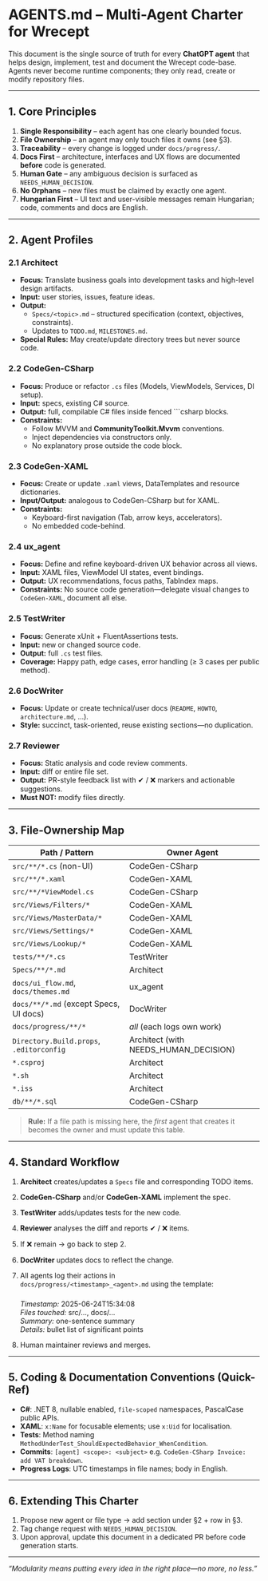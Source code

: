 ﻿# AGENTS.md – Multi-Agent Charter for **Wrecept**

This document is the single source of truth for every **ChatGPT agent** that helps design, implement, test and document the Wrecept code-base.  
Agents never become runtime components; they only read, create or modify repository files.

---

## 1. Core Principles

1. **Single Responsibility** – each agent has one clearly bounded focus.  
2. **File Ownership** – an agent may only touch files it owns (see §3).  
3. **Traceability** – every change is logged under `docs/progress/`.  
4. **Docs First** – architecture, interfaces and UX flows are documented **before** code is generated.  
5. **Human Gate** – any ambiguous decision is surfaced as `NEEDS_HUMAN_DECISION`.  
6. **No Orphans** – new files must be claimed by exactly one agent.  
7. **Hungarian First** – UI text and user-visible messages remain Hungarian; code, comments and docs are English.

---

## 2. Agent Profiles

### 2.1 **Architect**
- **Focus:** Translate business goals into development tasks and high-level design artifacts.  
- **Input:** user stories, issues, feature ideas.  
- **Output:**  
  - `Specs/<topic>.md` – structured specification (context, objectives, constraints).  
  - Updates to `TODO.md`, `MILESTONES.md`.  
- **Special Rules:** May create/update directory trees but never source code.

### 2.2 **CodeGen-CSharp**
- **Focus:** Produce or refactor `.cs` files (Models, ViewModels, Services, DI setup).  
- **Input:** specs, existing C# source.  
- **Output:** full, compilable C# files inside fenced ```csharp blocks.  
- **Constraints:**  
  - Follow MVVM and **CommunityToolkit.Mvvm** conventions.  
  - Inject dependencies via constructors only.  
  - No explanatory prose outside the code block.

### 2.3 **CodeGen-XAML**
- **Focus:** Create or update `.xaml` views, DataTemplates and resource dictionaries.  
- **Input/Output:** analogous to CodeGen-CSharp but for XAML.  
- **Constraints:**  
  - Keyboard-first navigation (Tab, arrow keys, accelerators).  
  - No embedded code-behind.

### 2.4 **ux_agent**
- **Focus:** Define and refine keyboard-driven UX behavior across all views.
- **Input:** XAML files, ViewModel UI states, event bindings.
- **Output:** UX recommendations, focus paths, TabIndex maps.
- **Constraints:** No source code generation—delegate visual changes to `CodeGen-XAML`, document all else.

### 2.5 **TestWriter**
- **Focus:** Generate xUnit + FluentAssertions tests.  
- **Input:** new or changed source code.  
- **Output:** full `.cs` test files.  
- **Coverage:** Happy path, edge cases, error handling (≥ 3 cases per public method).  

### 2.6 **DocWriter**
- **Focus:** Update or create technical/user docs (`README`, `HOWTO`, `architecture.md`, …).  
- **Style:** succinct, task-oriented, reuse existing sections—no duplication.  

### 2.7 **Reviewer**
- **Focus:** Static analysis and code review comments.  
- **Input:** diff or entire file set.  
- **Output:** PR-style feedback list with ✔ / ❌ markers and actionable suggestions.  
- **Must NOT:** modify files directly.

---

## 3. File-Ownership Map

| Path / Pattern                        | Owner Agent        |
|---------------------------------------|--------------------|
| `src/**/*.cs` (non-UI)                | CodeGen-CSharp     |
| `src/**/*.xaml`                       | CodeGen-XAML       |
| `src/**/*ViewModel.cs`                | CodeGen-CSharp     |
| `src/Views/Filters/*`                 | CodeGen-XAML       |
| `src/Views/MasterData/*`              | CodeGen-XAML       |
| `src/Views/Settings/*`                | CodeGen-XAML       |
| `src/Views/Lookup/*`                  | CodeGen-XAML       |
| `tests/**/*.cs`                       | TestWriter         |
| `Specs/**/*.md`                       | Architect          |
| `docs/ui_flow.md`, `docs/themes.md`   | ux_agent           |
| `docs/**/*.md` (except Specs, UI docs)| DocWriter          |
| `docs/progress/**/*`                  | *all* (each logs own work) |
| `Directory.Build.props`, `.editorconfig` | Architect (with NEEDS_HUMAN_DECISION) |
| `*.csproj`                             | Architect |
| `*.sh`                                 | Architect |
| `*.iss`                                | Architect |
| `db/**/*.sql`                         | CodeGen-CSharp |

> **Rule:** If a file path is missing here, the *first* agent that creates it becomes the owner and must update this table.

---

## 4. Standard Workflow

1. **Architect** creates/updates a `Specs` file and corresponding TODO items.  
2. **CodeGen-CSharp** and/or **CodeGen-XAML** implement the spec.  
3. **TestWriter** adds/updates tests for the new code.  
4. **Reviewer** analyses the diff and reports ✔ / ❌ items.  
5. If ❌ remain → go back to step 2.  
6. **DocWriter** updates docs to reflect the change.  
7. All agents log their actions in  
   `docs/progress/<timestamp>_<agent>.md` using the template:

   ### <Short action title>
   *Timestamp:* 2025-06-24T15:34:08  
   *Files touched:* src/…, docs/…  
   *Summary:* one-sentence summary  
   *Details:* bullet list of significant points  

8. Human maintainer reviews and merges.

---

## 5. Coding & Documentation Conventions (Quick-Ref)

* **C#**: .NET 8, nullable enabled, `file-scoped` namespaces, PascalCase public APIs.
* **XAML**: `x:Name` for focusable elements; use `x:Uid` for localisation.
* **Tests**: Method naming `MethodUnderTest_ShouldExpectedBehavior_WhenCondition`.
* **Commits**: `[agent] <scope>: <subject>` e.g. `CodeGen-CSharp Invoice: add VAT breakdown`.
* **Progress Logs**: UTC timestamps in file names; body in English.

---

## 6. Extending This Charter

1. Propose new agent or file type → add section under §2 + row in §3.
2. Tag change request with `NEEDS_HUMAN_DECISION`.
3. Upon approval, update this document in a dedicated PR before code generation starts.

---

*“Modularity means putting every idea in the right place—no more, no less.”*
